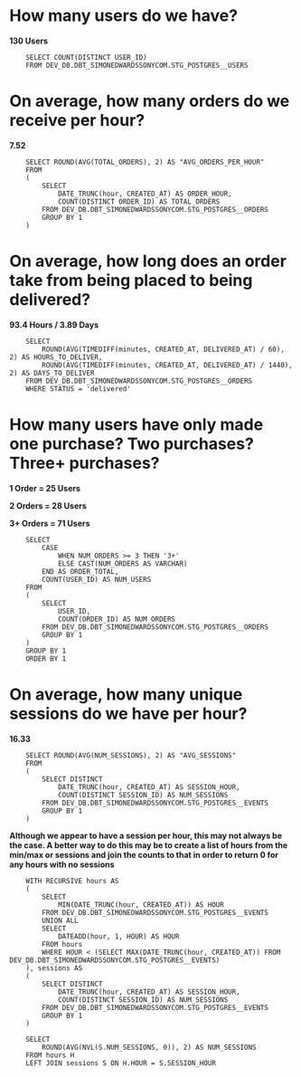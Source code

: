 #  How many users do we have?
**130 Users**
        
        SELECT COUNT(DISTINCT USER_ID)
        FROM DEV_DB.DBT_SIMONEDWARDSSONYCOM.STG_POSTGRES__USERS

# On average, how many orders do we receive per hour?
**7.52**

        SELECT ROUND(AVG(TOTAL_ORDERS), 2) AS "AVG_ORDERS_PER_HOUR"
        FROM
        (
            SELECT 
                DATE_TRUNC(hour, CREATED_AT) AS ORDER_HOUR,
                COUNT(DISTINCT ORDER_ID) AS TOTAL_ORDERS
            FROM DEV_DB.DBT_SIMONEDWARDSSONYCOM.STG_POSTGRES__ORDERS
            GROUP BY 1
        )

# On average, how long does an order take from being placed to being delivered?
**93.4 Hours / 3.89 Days**

        SELECT
            ROUND(AVG(TIMEDIFF(minutes, CREATED_AT, DELIVERED_AT) / 60), 2) AS HOURS_TO_DELIVER,
            ROUND(AVG(TIMEDIFF(minutes, CREATED_AT, DELIVERED_AT) / 1440), 2) AS DAYS_TO_DELIVER
        FROM DEV_DB.DBT_SIMONEDWARDSSONYCOM.STG_POSTGRES__ORDERS
        WHERE STATUS = 'delivered'

# How many users have only made one purchase? Two purchases? Three+ purchases?
**1 Order = 25 Users**

**2 Orders = 28 Users**

**3+ Orders = 71 Users**

        SELECT
            CASE 
                WHEN NUM_ORDERS >= 3 THEN '3+' 
                ELSE CAST(NUM_ORDERS AS VARCHAR)
            END AS ORDER_TOTAL,
            COUNT(USER_ID) AS NUM_USERS
        FROM
        (
            SELECT 
                USER_ID,
                COUNT(ORDER_ID) AS NUM_ORDERS
            FROM DEV_DB.DBT_SIMONEDWARDSSONYCOM.STG_POSTGRES__ORDERS
            GROUP BY 1
        )
        GROUP BY 1
        ORDER BY 1

# On average, how many unique sessions do we have per hour?
**16.33**
        
        SELECT ROUND(AVG(NUM_SESSIONS), 2) AS "AVG_SESSIONS"
        FROM
        (
            SELECT DISTINCT
                DATE_TRUNC(hour, CREATED_AT) AS SESSION_HOUR,
                COUNT(DISTINCT SESSION_ID) AS NUM_SESSIONS
            FROM DEV_DB.DBT_SIMONEDWARDSSONYCOM.STG_POSTGRES__EVENTS
            GROUP BY 1
        )

**Although we appear to have a session per hour, this may not always be the case. A better way to do this may be to create a list of hours from the min/max or sessions and join the counts to that in order to return 0 for any hours with no sessions**

        WITH RECURSIVE hours AS
        (
            SELECT
                MIN(DATE_TRUNC(hour, CREATED_AT)) AS HOUR
            FROM DEV_DB.DBT_SIMONEDWARDSSONYCOM.STG_POSTGRES__EVENTS
            UNION ALL
            SELECT
                DATEADD(hour, 1, HOUR) AS HOUR
            FROM hours
            WHERE HOUR < (SELECT MAX(DATE_TRUNC(hour, CREATED_AT)) FROM DEV_DB.DBT_SIMONEDWARDSSONYCOM.STG_POSTGRES__EVENTS)
        ), sessions AS
        (
            SELECT DISTINCT
                DATE_TRUNC(hour, CREATED_AT) AS SESSION_HOUR,
                COUNT(DISTINCT SESSION_ID) AS NUM_SESSIONS
            FROM DEV_DB.DBT_SIMONEDWARDSSONYCOM.STG_POSTGRES__EVENTS
            GROUP BY 1
        )

        SELECT 
            ROUND(AVG(NVL(S.NUM_SESSIONS, 0)), 2) AS NUM_SESSIONS
        FROM hours H
        LEFT JOIN sessions S ON H.HOUR = S.SESSION_HOUR
